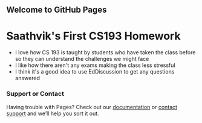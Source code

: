 ## Welcome to GitHub Pages

# Saathvik's First CS193 Homework

- I love how CS 193 is taught by students who have taken the class before so they can understand the challenges we might face
- I like how there aren't any exams making the class less stressful
- I think it's a good idea to use EdDiscussion to get any questions answered


### Support or Contact

Having trouble with Pages? Check out our [documentation](https://help.github.com/categories/github-pages-basics/) or [contact support](https://github.com/contact) and we’ll help you sort it out.
